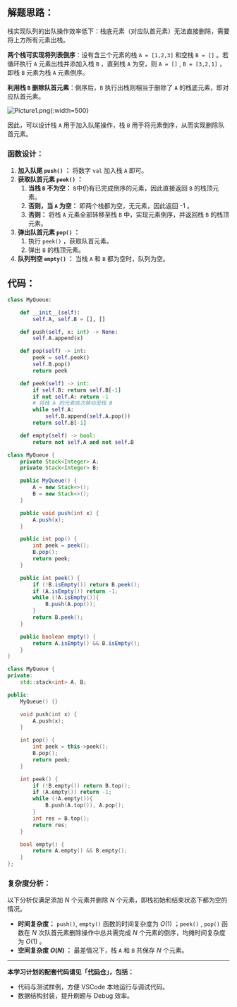 ## 解题思路：

栈实现队列的出队操作效率低下：栈底元素（对应队首元素）无法直接删除，需要将上方所有元素出栈。

**两个栈可实现将列表倒序**：设有含三个元素的栈 `A = [1,2,3]` 和空栈 `B = []` 。若循环执行 `A` 元素出栈并添加入栈 `B` ，直到栈 `A` 为空，则 `A = []` , `B = [3,2,1]` ，即栈 `B` 元素为栈 `A` 元素倒序。

**利用栈 `B` 删除队首元素**：倒序后，`B` 执行出栈则相当于删除了 `A` 的栈底元素，即对应队首元素。

![Picture1.png](https://pic.leetcode-cn.com/1599286207-HnnMhX-Picture1.png){:width=500}

因此，可以设计栈 `A` 用于加入队尾操作，栈 `B` 用于将元素倒序，从而实现删除队首元素。

### 函数设计：

1. **加入队尾 `push()` ：** 将数字 `val` 加入栈 `A` 即可。
2. **获取队首元素 `peek()` ：**
    1. **当栈 `B` 不为空：** `B`中仍有已完成倒序的元素，因此直接返回 `B` 的栈顶元素。
    2. **否则，当 `A` 为空：** 即两个栈都为空，无元素，因此返回 -1 。
    3. **否则：** 将栈 `A` 元素全部转移至栈 `B` 中，实现元素倒序，并返回栈 `B` 的栈顶元素。
3. **弹出队首元素 `pop()` ：**
    1. 执行 `peek()` ，获取队首元素。
    2. 弹出 `B` 的栈顶元素。
4. **队列判空 `empty()` ：** 当栈 `A` 和 `B` 都为空时，队列为空。

## 代码：

```Python []
class MyQueue:

    def __init__(self):
        self.A, self.B = [], []

    def push(self, x: int) -> None:
        self.A.append(x)

    def pop(self) -> int:
        peek = self.peek()
        self.B.pop()
        return peek

    def peek(self) -> int:
        if self.B: return self.B[-1]
        if not self.A: return -1
        # 将栈 A 的元素依次移动至栈 B
        while self.A:
            self.B.append(self.A.pop())
        return self.B[-1]

    def empty(self) -> bool:
        return not self.A and not self.B

```

```Java []
class MyQueue {
    private Stack<Integer> A;
    private Stack<Integer> B;

    public MyQueue() {
        A = new Stack<>();
        B = new Stack<>();
    }

    public void push(int x) {
        A.push(x);
    }

    public int pop() {
        int peek = peek();
        B.pop();
        return peek;
    }

    public int peek() {
        if (!B.isEmpty()) return B.peek();
        if (A.isEmpty()) return -1;
        while (!A.isEmpty()){
            B.push(A.pop());
        }
        return B.peek();
    }

    public boolean empty() {
        return A.isEmpty() && B.isEmpty();
    }
}
```

```C++ []
class MyQueue {
private:
    std::stack<int> A, B;

public:
    MyQueue() {}

    void push(int x) {
        A.push(x);
    }

    int pop() {
        int peek = this->peek();
        B.pop();
        return peek;
    }

    int peek() {
        if (!B.empty()) return B.top();
        if (A.empty()) return -1;
        while (!A.empty()){
            B.push(A.top()), A.pop();
        }
        int res = B.top();
        return res;
    }

    bool empty() {
        return A.empty() && B.empty();
    }
};
```

### 复杂度分析：

以下分析仅满足添加 $N$ 个元素并删除 $N$ 个元素，即栈初始和结束状态下都为空的情况。

- **时间复杂度：** `push()`, `empty()` 函数的时间复杂度为 $O(1)$ ；`peek()` , `pop()` 函数在 $N$ 次队首元素删除操作中总共需完成 $N$ 个元素的倒序，均摊时间复杂度为 $O(1)$ 。
- **空间复杂度 $O(N)$ ：** 最差情况下，栈 `A` 和 `B` 共保存 $N$ 个元素。

---

**本学习计划的配套代码请见「[代码仓](https://github.com/krahets/selected-coding-interview)」，包括：**

- 代码与测试样例，方便 VSCode 本地运行与调试代码。
- 数据结构封装，提升刷题与 Debug 效率。
